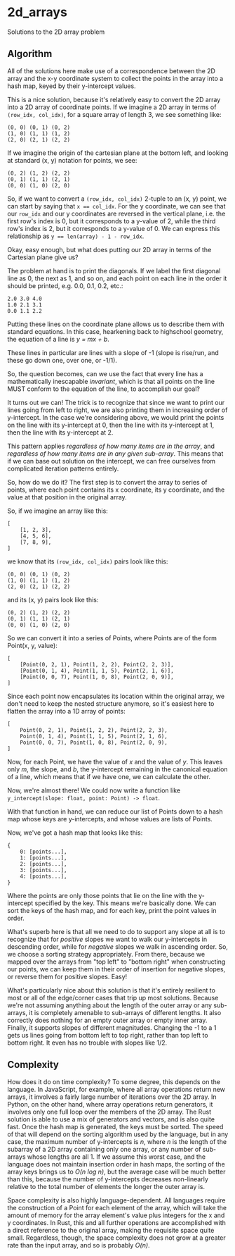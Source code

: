 # 2d_arrays

Solutions to the 2D array problem

## Algorithm

All of the solutions here make use of a correspondence between the 2D
array and the x-y coordinate system to collect the points in the array
into a hash map, keyed by their y-intercept values.

This is a nice solution, because it's relatively easy to convert the
2D array into a 2D array of coordinate points. If we imagine a 2D
array in terms of `(row_idx, col_idx)`, for a square array of length 3,
we see something like:

```raw
(0, 0) (0, 1) (0, 2)
(1, 0) (1, 1) (1, 2)
(2, 0) (2, 1) (2, 2)
```

If we imagine the origin of the cartesian plane at the bottom left,
and looking at standard (x, y) notation for points, we see:

```raw
(0, 2) (1, 2) (2, 2)
(0, 1) (1, 1) (2, 1)
(0, 0) (1, 0) (2, 0)
```

So, if we want to convert a `(row_idx, col_idx)` 2-tuple to an (x, y) point,
we can start by saying that `x == col_idx`. For the y coordinate, we can
see that our `row_idx` and our y coordinates are reversed in the vertical
plane, i.e. the first row's index is 0, but it corresponds to a y-value
of 2, while the third row's index is 2, but it corresponds to a y-value
of 0. We can express this relationship as `y == len(array) - 1 - row_idx`.

Okay, easy enough, but what does putting our 2D array in terms of the
Cartesian plane give us?

The problem at hand is to print the diagonals. If we label the first
diagonal line as 0, the next as 1, and so on, and each point on each line
in the order it should be printed, e.g. 0.0, 0.1, 0.2, etc.:

```raw
2.0 3.0 4.0
1.0 2.1 3.1
0.0 1.1 2.2
```

Putting these lines on the coordinate plane allows us to describe them
with standard equations. In this case, hearkening back to highschool
geometry, the equation of a line is _y = mx + b_.

These lines in particular are lines with a slope of -1 (slope is rise/run,
and these go down one, over one, or -1/1).

So, the question becomes, can we use the fact that every line has a
mathematically inescapable _invariant_, which is that all points on the
line MUST conform to the equation of the line, to accomplish our goal?

It turns out we can! The trick is to recognize that since we want to print
our lines going from left to right, we are also printing them in increasing
order of y-intercept. In the case we're considering above, we would
print the points on the line with its y-intercept at 0, then the line
with its y-intercept at 1, then the line with its y-intercept at 2.

This pattern applies _regardless of how many items are in the array_, and
_regardless of how many items are in any given sub-array_. This means that
if we can base out solution on the intercept, we can free ourselves from
complicated iteration patterns entirely.

So, how do we do it? The first step is to convert the array to series of
points, where each point contains its x coordinate, its y coordinate, and
the value at that position in the original array.

So, if we imagine an array like this:

```raw
[
    [1, 2, 3],
    [4, 5, 6],
    [7, 8, 9],
]
```

we know that its `(row_idx, col_idx)` pairs look like this:

```raw
(0, 0) (0, 1) (0, 2)
(1, 0) (1, 1) (1, 2)
(2, 0) (2, 1) (2, 2)
```

and its (x, y) pairs look like this:

```raw
(0, 2) (1, 2) (2, 2)
(0, 1) (1, 1) (2, 1)
(0, 0) (1, 0) (2, 0)
```

So we can convert it into a series of Points, where Points are of the form
Point(x, y, value):

```raw
[
    [Point(0, 2, 1), Point(1, 2, 2), Point(2, 2, 3)],
    [Point(0, 1, 4), Point(1, 1, 5), Point(2, 1, 6)],
    [Point(0, 0, 7), Point(1, 0, 8), Point(2, 0, 9)],
]
```

Since each point now encapsulates its location within the original array,
we don't need to keep the nested structure anymore, so it's easiest here
to flatten the array into a 1D array of points:

```raw
[
    Point(0, 2, 1), Point(1, 2, 2), Point(2, 2, 3),
    Point(0, 1, 4), Point(1, 1, 5), Point(2, 1, 6),
    Point(0, 0, 7), Point(1, 0, 8), Point(2, 0, 9),
]
```

Now, for each Point, we have the value of _x_ and the value of _y_. This
leaves only _m_, the slope, and _b_, the y-intercept remaining in the
canonical equation of a line, which means that if we have one, we can
calculate the other.

Now, we're almost there! We could now write a function like
`y_intercept(slope: float, point: Point) -> float`.

With that function in hand, we can reduce our list of Points down to a
hash map whose keys are y-intercepts, and whose values are lists of
Points.

Now, we've got a hash map that looks like this:

```raw
{
    0: [points...],
    1: [points...],
    2: [points...],
    3: [points...],
    4: [points...],
}
```

Where the points are only those points that lie on the line with the
y-intercept specified by the key. This means we're basically done.
We can sort the keys of the hash map, and for each key, print the
point values in order.

What's superb here is that all we need to do to support any slope at all
is to recognize that for _positive_ slopes we want to walk our y-intercepts
in descending order, while for _negative_ slopes we walk in ascending
order. So, we choose a sorting strategy appropriately. From there,
because we mapped over the arrays from "top left" to "bottom right"
when constructing our points, we can keep them in their order of insertion
for negative slopes, or reverse them for positive slopes. Easy!

What's particularly nice about this solution is that it's entirely
resilient to most or all of the edge/corner cases that trip up most
solutions. Because we're not assuming anything about the length of the
outer array or any sub-arrays, it is completely amenable to sub-arrays
of different lengths. It also correctly does nothing for an empty
outer array or empty inner array. Finally, it supports slopes of different
magnitudes. Changing the -1 to a 1 gets us lines going from bottom left
to top right, rather than top left to bottom right. It even has no
trouble with slopes like 1/2.

## Complexity

How does it do on time complexity? To some degree, this depends on the
language. In JavaScript, for example, where all array operations return
new arrays, it involves a fairly large number of iterations over the
2D array. In Python, on the other hand, where array operations return
generators, it involves only one full loop over the members of the 2D
array. The Rust solution is able to use a mix of generators and vectors,
and is also quite fast. Once the hash map is generated, the keys must
be sorted. The speed of that will depend on the sorting algorithm
used by the language, but in any case, the maximum number of y-intercepts
is _n_, where _n_ is the length of the subarray of a 2D array containing
only one array, or any number of sub-arrays whose lengths are all 1.
If we assume this worst case, and the language does not maintain insertion
order in hash maps, the sorting of the array keys brings us to _O(n log n)_,
but the average case will be much better than this, because the number of
y-intercepts decreases non-linearly relative to the total number of
elements the longer the outer array is.

Space complexity is also highly language-dependent. All languages require
the construction of a Point for each element of the array, which will
take the amount of memory for the array element's value plus integers
for the x and y coordinates. In Rust, this and all further operations are
accomplished with a direct reference to the original array, making the
requisite space quite small. Regardless, though, the space complexity does
not grow at a greater rate than the input array, and so is probably _O(n)_.
